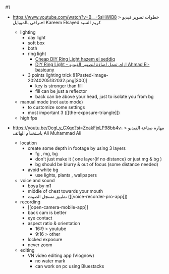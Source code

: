 #1
- https://www.youtube.com/watch?v=B__-5sHWlB8 > خطوات تصوير فيديو احترافي بالموبايل Kareem Elsayed كريم السيد
	- lighting
		- day light
		- soft box
		- both
		- ring light
			- [Cheap DIY Ring Light hazem el seddiq](https://www.youtube.com/watch?v=VwNmjdCNBbQ)
			- [DIY Ring Light - ازاي تعمل اضاءة لتصوير الفيديو Ahmad El-basiouny](https://www.youtube.com/watch?v=Hg3gukaozoU)
		- 3 points lighting trick 
		  ![[Pasted-image-20240205132032.png|300]]
			- key is stronger than fill
			- fill can be just a reflector
			- back can be above your head, just to isolate you from bg
	- manual mode (not auto mode)
		- to customize some settings
		- most important 3 ([[the-exposure-triangle]])
	- high fps


- https://youtu.be/Ocgl_y_CXqo?si=ZcakFjxLP98bb4v- > مهارة صناعة الفيديو باستخدام الهاتف  Ali Muhammad Ali
	- location
		- create some depth in footage by using 3 layers
			- fg , mg, bg
			- don't just make it ( one layer{if no distance} or just mg & bg )
			- bg should be blurry & out of focus (some distance needed)
		- avoid white bg
			- use lights, plants , wallpapers
	- voice and sound
		- boya by m1
		- middle of chest towards your mouth
		- تطبيق مسجل الصوت ([[voice-recorder-pro-app]])
	- recording
		- [[open-camera-mobile-app]]
		- back cam is better
		- eye contact
		- aspect ratio & orientation
			- 16:9 > youtube
			- 9:16 > other
		- locked exposure
		- never zoom
	- editing
		- VN video editing app (Vlognow)
			- no water mark
			- can work on pc using Bluestacks